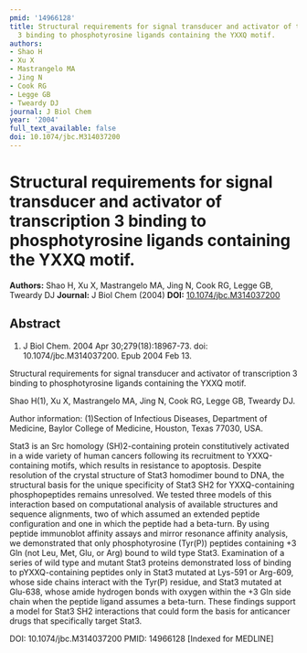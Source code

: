 ```yaml
---
pmid: '14966128'
title: Structural requirements for signal transducer and activator of transcription
  3 binding to phosphotyrosine ligands containing the YXXQ motif.
authors:
- Shao H
- Xu X
- Mastrangelo MA
- Jing N
- Cook RG
- Legge GB
- Tweardy DJ
journal: J Biol Chem
year: '2004'
full_text_available: false
doi: 10.1074/jbc.M314037200
---
```


# Structural requirements for signal transducer and activator of transcription 3 binding to phosphotyrosine ligands containing the YXXQ motif.
**Authors:** Shao H, Xu X, Mastrangelo MA, Jing N, Cook RG, Legge GB, Tweardy DJ
**Journal:** J Biol Chem (2004)
**DOI:** [10.1074/jbc.M314037200](https://doi.org/10.1074/jbc.M314037200)

## Abstract

1. J Biol Chem. 2004 Apr 30;279(18):18967-73. doi: 10.1074/jbc.M314037200. Epub 
2004 Feb 13.

Structural requirements for signal transducer and activator of transcription 3 
binding to phosphotyrosine ligands containing the YXXQ motif.

Shao H(1), Xu X, Mastrangelo MA, Jing N, Cook RG, Legge GB, Tweardy DJ.

Author information:
(1)Section of Infectious Diseases, Department of Medicine, Baylor College of 
Medicine, Houston, Texas 77030, USA.

Stat3 is an Src homology (SH)2-containing protein constitutively activated in a 
wide variety of human cancers following its recruitment to YXXQ-containing 
motifs, which results in resistance to apoptosis. Despite resolution of the 
crystal structure of Stat3 homodimer bound to DNA, the structural basis for the 
unique specificity of Stat3 SH2 for YXXQ-containing phosphopeptides remains 
unresolved. We tested three models of this interaction based on computational 
analysis of available structures and sequence alignments, two of which assumed 
an extended peptide configuration and one in which the peptide had a beta-turn. 
By using peptide immunoblot affinity assays and mirror resonance affinity 
analysis, we demonstrated that only phosphotyrosine (Tyr(P)) peptides containing 
+3 Gln (not Leu, Met, Glu, or Arg) bound to wild type Stat3. Examination of a 
series of wild type and mutant Stat3 proteins demonstrated loss of binding to 
pYXXQ-containing peptides only in Stat3 mutated at Lys-591 or Arg-609, whose 
side chains interact with the Tyr(P) residue, and Stat3 mutated at Glu-638, 
whose amide hydrogen bonds with oxygen within the +3 Gln side chain when the 
peptide ligand assumes a beta-turn. These findings support a model for Stat3 SH2 
interactions that could form the basis for anticancer drugs that specifically 
target Stat3.

DOI: 10.1074/jbc.M314037200
PMID: 14966128 [Indexed for MEDLINE]
